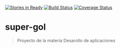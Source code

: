 
[![Stories in Ready](https://badge.waffle.io/pepita-remembrance/Grupo-A-022015.png?label=ready&title=Ready)](https://waffle.io/pepita-remembrance/Grupo-A-022015)
[![Build Status](https://travis-ci.org/pepita-remembrance/Grupo-A-022015.svg?branch=master)](https://travis-ci.org/pepita-remembrance/Grupo-A-022015)
[![Coverage Status](https://coveralls.io/repos/pepita-remembrance/Grupo-A-022015/badge.svg?branch=23-code-coverage-using-coveralls&service=github)](https://coveralls.io/github/pepita-remembrance/Grupo-A-022015?branch=23-code-coverage-using-coveralls)

# super-gol
> Proyecto de la materia Desarollo de aplicaciones
